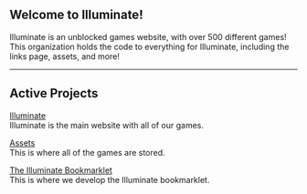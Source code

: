 ## Welcome to Illuminate!
Illuminate is an unblocked games website, with over 500 different games!
This organization holds the code to everything for Illuminate, including the links page, assets, and more!

---
## Active Projects
<a href="https://github.com/xlluminate/illuminate">Illuminate</a>\
Illuminate is the main website with all of our games.

<a href="https://github.com/xlluminate/assets">Assets</a>\
This is where all of the games are stored.

<a href="https://github.com/xlluminate/bookmarklet">The Illuminate Bookmarklet</a>\
This is where we develop the Illuminate bookmarklet.
